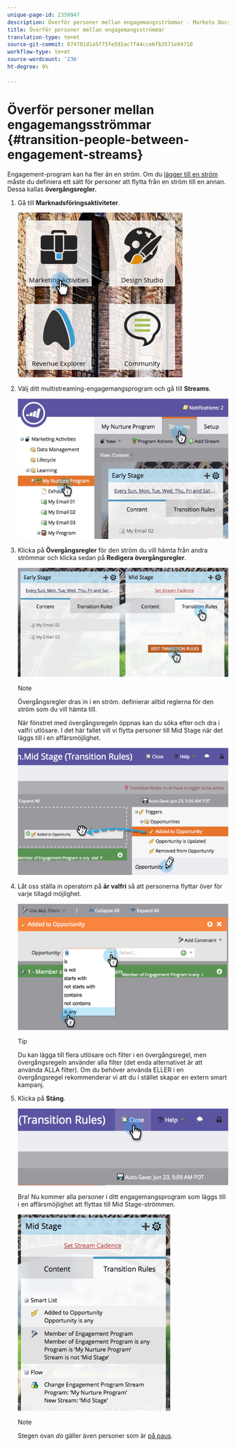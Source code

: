 ```yaml
---
unique-page-id: 2359947
description: Överför personer mellan engagemangsströmmar - Marketo Docs - Produktdokumentation
title: Överför personer mellan engagemangsströmmar
translation-type: tm+mt
source-git-commit: 074701d1a5f75fe592ac7f44cce6fb3571e94710
workflow-type: tm+mt
source-wordcount: '236'
ht-degree: 0%

---
```



# Överför personer mellan engagemangsströmmar {#transition-people-between-engagement-streams}

Engagement-program kan ha fler än en ström. Om du [lägger till en ström](/help/marketo/product-docs/email-marketing/drip-nurturing/creating-an-engagement-program/add-a-stream.md) måste du definiera ett sätt för personer att flytta från en ström till en annan. Dessa kallas **övergångsregler.**

1. Gå till **Marknadsföringsaktiviteter**.

   ![](assets/ma.png)

1. Välj ditt multistreaming-engagemangsprogram och gå till **Streams**.

   ![](assets/multistream.jpg)

1. Klicka på **Övergångsregler** för den ström du vill hämta från andra strömmar och klicka sedan på **Redigera övergångsregler**.

   ![](assets/image2014-9-15-18-3a10-3a18.png)

   >[!NOTE]
   >
   >Övergångsregler dras in i en ström. definierar alltid reglerna för den ström som du vill hämta till.

   När fönstret med övergångsregeln öppnas kan du söka efter och dra i valfri utlösare. I det här fallet vill vi flytta personer till Mid Stage när det läggs till i en affärsmöjlighet.

   ![](assets/image2014-9-15-18-3a10-3a46.png)

1. Låt oss ställa in operatorn på **är valfri** så att personerna flyttar över för varje tillagd möjlighet.

   ![](assets/image2014-9-15-18-3a11-3a14.png)

   >[!TIP]
   >
   >Du kan lägga till flera utlösare och filter i en övergångsregel, men övergångsregeln använder alla filter (det enda alternativet är att använda ALLA filter). Om du behöver använda ELLER i en övergångsregel rekommenderar vi att du i stället skapar en extern smart kampanj.

1. Klicka på **Stäng**.

   ![](assets/image2014-9-15-18-3a11-3a23.png)

   Bra! Nu kommer alla personer i ditt engagemangsprogram som läggs till i en affärsmöjlighet att flyttas till Mid Stage-strömmen.

   ![](assets/image2014-9-15-18-3a11-3a29.png)

   >[!NOTE]
   >
   >Stegen ovan *do* gäller även personer som är [på paus](/help/marketo/product-docs/email-marketing/drip-nurturing/using-engagement-programs/pause-people-in-an-engagement-program.md).
